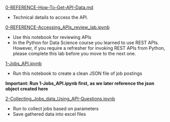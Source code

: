 [0-REFERENCE-How-To-Get-API-Data.md](0-REFERENCE-How-To-Get-API-Data.md)
- Technical details to access the API.

[0-REFERENCE-Accessing_APIs_review_lab.ipynb](https://github.com/SirivellaAnjani/IBM-Capstone-Project/blob/a70d2047cab24a187e1a01d54fb6c608d55332ba/Module-1/0-REFERENCE-Accessing_APIs_review_lab.ipynb)
- Use this notebook for reviewing APIs
- In the Python for Data Science course you learned to use REST APIs. However, if you require a refresher for invoking REST APIs from Python, please complete this lab before you move to the next one.

[1-Jobs_API.ipynb](1-Jobs_API.ipynb)
- Run this notebook to create a clean JSON file of job postings

**Important: Run 1-Jobs_API.ipynb first, as we later reference the json object created here**

[2-Collecting_Jobs_data_Using_API-Questions.ipynb](2-Collecting_Jobs_data_Using_API-Questions.ipynb)
- Run to collect jobs based on parameters
- Save gathered data into excel files

